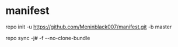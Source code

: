 # manifest

repo init -u https://github.com/Meninblack007/manifest.git -b master

repo sync -j# -f --no-clone-bundle
